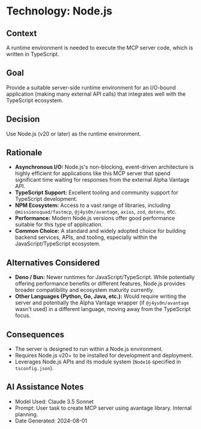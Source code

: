# Technology: Node.js

## Context

A runtime environment is needed to execute the MCP server code, which is written in TypeScript.

## Goal

Provide a suitable server-side runtime environment for an I/O-bound application (making many external API calls) that integrates well with the TypeScript ecosystem.

## Decision

Use Node.js (v20 or later) as the runtime environment.

## Rationale

-   **Asynchronous I/O:** Node.js's non-blocking, event-driven architecture is highly efficient for applications like this MCP server that spend significant time waiting for responses from the external Alpha Vantage API.
-   **TypeScript Support:** Excellent tooling and community support for TypeScript development.
-   **NPM Ecosystem:** Access to a vast range of libraries, including `@missionsquad/fastmcp`, `@j4ys0n/avantage`, `axios`, `zod`, `dotenv`, etc.
-   **Performance:** Modern Node.js versions offer good performance suitable for this type of application.
-   **Common Choice:** A standard and widely adopted choice for building backend services, APIs, and tooling, especially within the JavaScript/TypeScript ecosystem.

## Alternatives Considered

-   **Deno / Bun:** Newer runtimes for JavaScript/TypeScript. While potentially offering performance benefits or different features, Node.js provides broader compatibility and ecosystem maturity currently.
-   **Other Languages (Python, Go, Java, etc.):** Would require writing the server and potentially the Alpha Vantage wrapper (if `@j4ys0n/avantage` wasn't used) in a different language, moving away from the TypeScript focus.

## Consequences

-   The server is designed to run within a Node.js environment.
-   Requires Node.js v20+ to be installed for development and deployment.
-   Leverages Node.js APIs and its module system (`Node16` specified in `tsconfig.json`).

## AI Assistance Notes

-   Model Used: Claude 3.5 Sonnet
-   Prompt: User task to create MCP server using avantage library. Internal planning.
-   Date Generated: 2024-08-01

